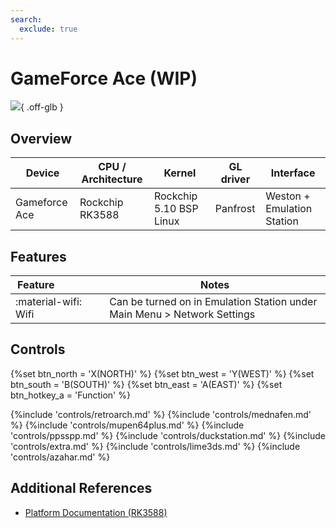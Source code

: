 ```yaml
---
search:
  exclude: true
---
```


# GameForce Ace (WIP)

![](../../_inc/images/devices/gameforce-ace.png){ .off-glb }

## Overview

| Device | CPU / Architecture | Kernel | GL driver | Interface |
| -- | -- | -- | -- | -- |
| Gameforce Ace | Rockchip RK3588 | Rockchip 5.10 BSP Linux | Panfrost | Weston + Emulation Station |

## Features

| Feature&nbsp;&nbsp;&nbsp;&nbsp;&nbsp;&nbsp;&nbsp;&nbsp;&nbsp;&nbsp;&nbsp;&nbsp;&nbsp;&nbsp;&nbsp;&nbsp; | Notes |
| -- | -- |
| :material-wifi: Wifi | Can be turned on in Emulation Station under Main Menu > Network Settings |

## Controls

{%set btn_north = 'X(NORTH)' %}
{%set btn_west = 'Y(WEST)' %}
{%set btn_south = 'B(SOUTH)' %}
{%set btn_east = 'A(EAST)' %}
{%set btn_hotkey_a = 'Function' %}

{%include 'controls/retroarch.md' %}
{%include 'controls/mednafen.md' %}
{%include 'controls/mupen64plus.md' %}
{%include 'controls/ppsspp.md' %}
{%include 'controls/duckstation.md' %}
{%include 'controls/extra.md' %}
{%include 'controls/lime3ds.md' %}
{%include 'controls/azahar.md' %}

## Additional References

- [Platform Documentation (RK3588)](https://github.com/ROCKNIX/distribution/blob/main/documentation/PER_DEVICE_DOCUMENTATION/RK3588)
